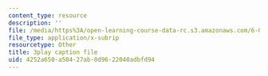 ```yaml
---
content_type: resource
description: ''
file: /media/https%3A/open-learning-course-data-rc.s3.amazonaws.com/6-02-introduction-to-eecs-ii-digital-communication-systems-fall-2012/4252a650a50427ab0d9622040adbfd94_fQcJNoe-q-s.srt
file_type: application/x-subrip
resourcetype: Other
title: 3play caption file
uid: 4252a650-a504-27ab-0d96-22040adbfd94
---
```

